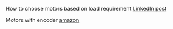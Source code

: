

How to choose motors based on load requirement
[LinkedIn post](https://www.linkedin.com/posts/mohammad-zainullah-khan_how-to-select-a-dc-motor-based-on-torque-ugcPost-6976761052541718528-kWSX?utm_source=share&utm_medium=member_desktop)

Motors with encoder
[amazon](https://www.amazon.com/uxcell-Motor-Encoder-200RPM-Ratio/dp/B0792RX5X1?pd_rd_w=M8wuN&content-id=amzn1.sym.deffa092-2e99-4e9f-b814-0d71c40b24af&pf_rd_p=deffa092-2e99-4e9f-b814-0d71c40b24af&pf_rd_r=W0SDHDXK7309E19WZAK4&pd_rd_wg=lmfg5&pd_rd_r=3826a114-722e-4b92-9bcb-13143f1a302c&pd_rd_i=B0792RX5X1&psc=1&ref_=pd_bap_d_grid_rp_0_1_i)